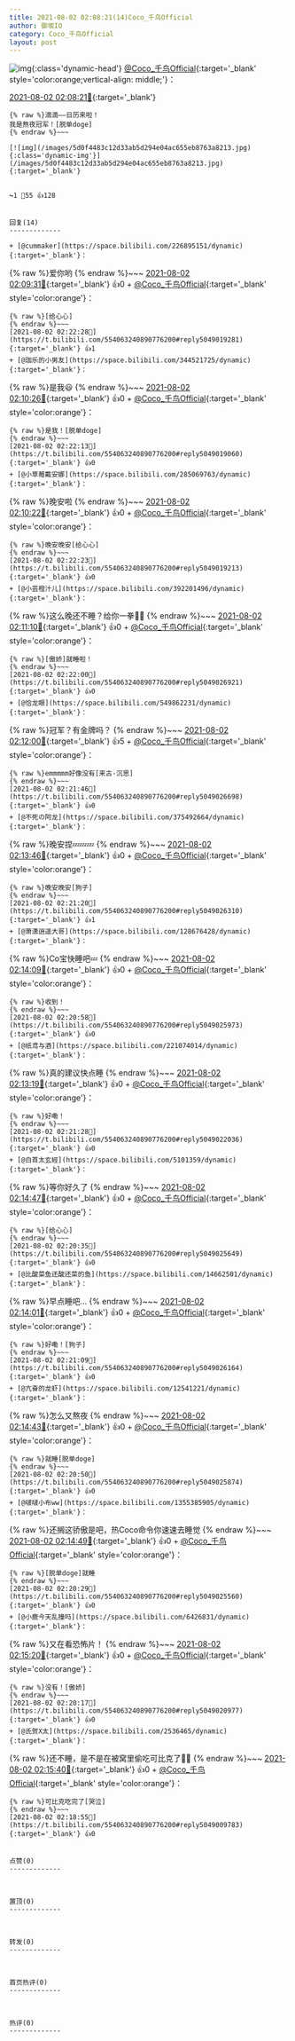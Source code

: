 ```yaml
---
title: 2021-08-02 02:08:21(14)Coco_千鸟Official
author: 御坂IO
category: Coco_千鸟Official
layout: post
---
```


![img](/images/85e485bc0dbd0cde4d15f24d7cffe9704618ad10.jpg){:class='dynamic-head'}
[@Coco_千鸟Official](https://space.bilibili.com/1891728206/dynamic){:target='_blank' style='color:orange;vertical-align: middle;'}：

[2021-08-02 02:08:21🔗](https://t.bilibili.com/554063240890776200){:target='_blank'}

~~~
{% raw %}滴滴——日历来啦！
我是熬夜冠军！[脱单doge]
{% endraw %}~~~

[![img](/images/5d0f4483c12d33ab5d294e04ac655eb8763a8213.jpg){:class='dynamic-img'}](/images/5d0f4483c12d33ab5d294e04ac655eb8763a8213.jpg){:target='_blank'}


↪️1 💬55 👍128


回复(14)
-------------

+ [@cummaker](https://space.bilibili.com/226895151/dynamic){:target='_blank'}：
~~~
{% raw %}爱你哟
{% endraw %}~~~
[2021-08-02 02:09:31🔗](https://t.bilibili.com/554063240890776200#reply5048987146){:target='_blank'} 👍0
    + [@Coco_千鸟Official](https://space.bilibili.com/1891728206/dynamic){:target='_blank' style='color:orange'}：
~~~
{% raw %}[给心心]
{% endraw %}~~~
[2021-08-02 02:22:28🔗](https://t.bilibili.com/554063240890776200#reply5049019281){:target='_blank'} 👍1
+ [@珈乐的小男友](https://space.bilibili.com/344521725/dynamic){:target='_blank'}：
~~~
{% raw %}是我😃
{% endraw %}~~~
[2021-08-02 02:10:26🔗](https://t.bilibili.com/554063240890776200#reply5048988037){:target='_blank'} 👍0
    + [@Coco_千鸟Official](https://space.bilibili.com/1891728206/dynamic){:target='_blank' style='color:orange'}：
~~~
{% raw %}是我！[脱单doge]
{% endraw %}~~~
[2021-08-02 02:22:13🔗](https://t.bilibili.com/554063240890776200#reply5049019060){:target='_blank'} 👍0
+ [@小草莓戴安娜](https://space.bilibili.com/285069763/dynamic){:target='_blank'}：
~~~
{% raw %}晚安啦
{% endraw %}~~~
[2021-08-02 02:10:22🔗](https://t.bilibili.com/554063240890776200#reply5048991853){:target='_blank'} 👍0
    + [@Coco_千鸟Official](https://space.bilibili.com/1891728206/dynamic){:target='_blank' style='color:orange'}：
~~~
{% raw %}晚安晚安[给心心]
{% endraw %}~~~
[2021-08-02 02:22:23🔗](https://t.bilibili.com/554063240890776200#reply5049019213){:target='_blank'} 👍0
+ [@小芸橙汁儿](https://space.bilibili.com/392201496/dynamic){:target='_blank'}：
~~~
{% raw %}这么晚还不睡？给你一拳👊🏻
{% endraw %}~~~
[2021-08-02 02:11:10🔗](https://t.bilibili.com/554063240890776200#reply5048996954){:target='_blank'} 👍0
    + [@Coco_千鸟Official](https://space.bilibili.com/1891728206/dynamic){:target='_blank' style='color:orange'}：
~~~
{% raw %}[傲娇]就睡啦！
{% endraw %}~~~
[2021-08-02 02:22:00🔗](https://t.bilibili.com/554063240890776200#reply5049026921){:target='_blank'} 👍0
+ [@恰龙眼](https://space.bilibili.com/549862231/dynamic){:target='_blank'}：
~~~
{% raw %}冠军？有金牌吗？
{% endraw %}~~~
[2021-08-02 02:12:00🔗](https://t.bilibili.com/554063240890776200#reply5048997744){:target='_blank'} 👍5
    + [@Coco_千鸟Official](https://space.bilibili.com/1891728206/dynamic){:target='_blank' style='color:orange'}：
~~~
{% raw %}emmmmm好像没有[来古-沉思]
{% endraw %}~~~
[2021-08-02 02:21:46🔗](https://t.bilibili.com/554063240890776200#reply5049026698){:target='_blank'} 👍0
+ [@不死の阿龙](https://space.bilibili.com/375492664/dynamic){:target='_blank'}：
~~~
{% raw %}晚安捏💤💤💤
{% endraw %}~~~
[2021-08-02 02:13:46🔗](https://t.bilibili.com/554063240890776200#reply5048999410){:target='_blank'} 👍0
    + [@Coco_千鸟Official](https://space.bilibili.com/1891728206/dynamic){:target='_blank' style='color:orange'}：
~~~
{% raw %}晚安晚安[狗子]
{% endraw %}~~~
[2021-08-02 02:21:20🔗](https://t.bilibili.com/554063240890776200#reply5049026310){:target='_blank'} 👍1
+ [@萧潇逍遥大哥](https://space.bilibili.com/128676428/dynamic){:target='_blank'}：
~~~
{% raw %}Co宝快睡吧💤
{% endraw %}~~~
[2021-08-02 02:14:09🔗](https://t.bilibili.com/554063240890776200#reply5048999753){:target='_blank'} 👍0
    + [@Coco_千鸟Official](https://space.bilibili.com/1891728206/dynamic){:target='_blank' style='color:orange'}：
~~~
{% raw %}收到！
{% endraw %}~~~
[2021-08-02 02:20:58🔗](https://t.bilibili.com/554063240890776200#reply5049025973){:target='_blank'} 👍0
+ [@纸鸢与酒](https://space.bilibili.com/221074014/dynamic){:target='_blank'}：
~~~
{% raw %}真的建议快点睡
{% endraw %}~~~
[2021-08-02 02:13:19🔗](https://t.bilibili.com/554063240890776200#reply5049000880){:target='_blank'} 👍0
    + [@Coco_千鸟Official](https://space.bilibili.com/1891728206/dynamic){:target='_blank' style='color:orange'}：
~~~
{% raw %}好嘞！
{% endraw %}~~~
[2021-08-02 02:21:28🔗](https://t.bilibili.com/554063240890776200#reply5049022036){:target='_blank'} 👍0
+ [@白首太玄經](https://space.bilibili.com/5101359/dynamic){:target='_blank'}：
~~~
{% raw %}等你好久了
{% endraw %}~~~
[2021-08-02 02:14:47🔗](https://t.bilibili.com/554063240890776200#reply5049002279){:target='_blank'} 👍0
    + [@Coco_千鸟Official](https://space.bilibili.com/1891728206/dynamic){:target='_blank' style='color:orange'}：
~~~
{% raw %}[给心心]
{% endraw %}~~~
[2021-08-02 02:20:35🔗](https://t.bilibili.com/554063240890776200#reply5049025649){:target='_blank'} 👍0
+ [@比酸菜鱼还酸还菜的鱼](https://space.bilibili.com/14662501/dynamic){:target='_blank'}：
~~~
{% raw %}早点睡吧…
{% endraw %}~~~
[2021-08-02 02:14:01🔗](https://t.bilibili.com/554063240890776200#reply5049005377){:target='_blank'} 👍0
    + [@Coco_千鸟Official](https://space.bilibili.com/1891728206/dynamic){:target='_blank' style='color:orange'}：
~~~
{% raw %}好嘞！[狗子]
{% endraw %}~~~
[2021-08-02 02:21:09🔗](https://t.bilibili.com/554063240890776200#reply5049026164){:target='_blank'} 👍0
+ [@亢奋的龙虾](https://space.bilibili.com/12541221/dynamic){:target='_blank'}：
~~~
{% raw %}怎么又熬夜
{% endraw %}~~~
[2021-08-02 02:14:43🔗](https://t.bilibili.com/554063240890776200#reply5049006040){:target='_blank'} 👍0
    + [@Coco_千鸟Official](https://space.bilibili.com/1891728206/dynamic){:target='_blank' style='color:orange'}：
~~~
{% raw %}就睡[脱单doge]
{% endraw %}~~~
[2021-08-02 02:20:50🔗](https://t.bilibili.com/554063240890776200#reply5049025874){:target='_blank'} 👍0
+ [@啵啵小布ww](https://space.bilibili.com/1355385905/dynamic){:target='_blank'}：
~~~
{% raw %}还搁这骄傲是吧，热Coco命令你速速去睡觉
{% endraw %}~~~
[2021-08-02 02:14:49🔗](https://t.bilibili.com/554063240890776200#reply5049010411){:target='_blank'} 👍0
    + [@Coco_千鸟Official](https://space.bilibili.com/1891728206/dynamic){:target='_blank' style='color:orange'}：
~~~
{% raw %}[脱单doge]就睡
{% endraw %}~~~
[2021-08-02 02:20:29🔗](https://t.bilibili.com/554063240890776200#reply5049025560){:target='_blank'} 👍0
+ [@小鹿今天乱撞吗](https://space.bilibili.com/6426831/dynamic){:target='_blank'}：
~~~
{% raw %}又在看恐怖片！
{% endraw %}~~~
[2021-08-02 02:15:20🔗](https://t.bilibili.com/554063240890776200#reply5049010875){:target='_blank'} 👍0
    + [@Coco_千鸟Official](https://space.bilibili.com/1891728206/dynamic){:target='_blank' style='color:orange'}：
~~~
{% raw %}没有！[傲娇]
{% endraw %}~~~
[2021-08-02 02:20:17🔗](https://t.bilibili.com/554063240890776200#reply5049020977){:target='_blank'} 👍0
+ [@氏贺X太](https://space.bilibili.com/2536465/dynamic){:target='_blank'}：
~~~
{% raw %}还不睡，是不是在被窝里偷吃可比克了👊👊
{% endraw %}~~~
[2021-08-02 02:15:40🔗](https://t.bilibili.com/554063240890776200#reply5049011202){:target='_blank'} 👍0
    + [@Coco_千鸟Official](https://space.bilibili.com/1891728206/dynamic){:target='_blank' style='color:orange'}：
~~~
{% raw %}可比克吃完了[哭泣]
{% endraw %}~~~
[2021-08-02 02:18:55🔗](https://t.bilibili.com/554063240890776200#reply5049009783){:target='_blank'} 👍0


点赞(0)
-------------



置顶(0)
-------------



转发(0)
-------------



首页热评(0)
-------------



热评(0)
-------------



